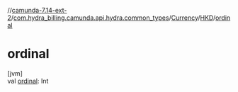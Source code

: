 //[camunda-7.14-ext-2](../../../../index.md)/[com.hydra_billing.camunda.api.hydra.common_types](../../index.md)/[Currency](../index.md)/[HKD](index.md)/[ordinal](ordinal.md)

# ordinal

[jvm]\
val [ordinal](ordinal.md): Int
